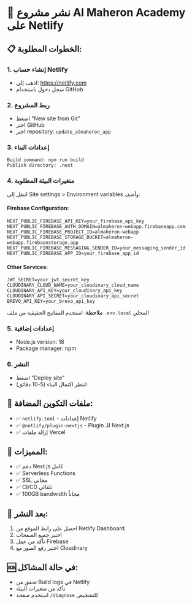 # 🚀 نشر مشروع Al Maheron Academy على Netlify

## 📋 الخطوات المطلوبة:

### 1. إنشاء حساب Netlify
- اذهب إلى: https://netlify.com
- سجل دخول باستخدام GitHub

### 2. ربط المشروع
- اضغط "New site from Git"
- اختر GitHub
- اختر repository: `update_almaheron_app`

### 3. إعدادات البناء
```
Build command: npm run build
Publish directory: .next
```

### 4. متغيرات البيئة المطلوبة
انتقل إلى Site settings > Environment variables وأضف:

#### Firebase Configuration:
```
NEXT_PUBLIC_FIREBASE_API_KEY=your_firebase_api_key
NEXT_PUBLIC_FIREBASE_AUTH_DOMAIN=almaheron-webapp.firebaseapp.com
NEXT_PUBLIC_FIREBASE_PROJECT_ID=almaheron-webapp
NEXT_PUBLIC_FIREBASE_STORAGE_BUCKET=almaheron-webapp.firebasestorage.app
NEXT_PUBLIC_FIREBASE_MESSAGING_SENDER_ID=your_messaging_sender_id
NEXT_PUBLIC_FIREBASE_APP_ID=your_firebase_app_id
```

#### Other Services:
```
JWT_SECRET=your_jwt_secret_key
CLOUDINARY_CLOUD_NAME=your_cloudinary_cloud_name
CLOUDINARY_API_KEY=your_cloudinary_api_key
CLOUDINARY_API_SECRET=your_cloudinary_api_secret
BREVO_API_KEY=your_brevo_api_key
```

**ملاحظة**: استخدم المفاتيح الحقيقية من ملف `.env.local` المحلي

### 5. إعدادات إضافية
- Node.js version: 18
- Package manager: npm

### 6. النشر
- اضغط "Deploy site"
- انتظر اكتمال البناء (5-10 دقائق)

## 🔧 ملفات التكوين المضافة:
- ✅ `netlify.toml` - إعدادات Netlify
- ✅ `@netlify/plugin-nextjs` - Plugin للـ Next.js
- ✅ إزالة ملفات Vercel

## 🎯 المميزات:
- ✅ دعم Next.js كامل
- ✅ Serverless Functions
- ✅ SSL مجاني
- ✅ CI/CD تلقائي
- ✅ 100GB bandwidth مجاناً

## 🔗 بعد النشر:
1. احصل على رابط الموقع من Netlify Dashboard
2. اختبر جميع الصفحات
3. تأكد من عمل Firebase
4. اختبر رفع الصور مع Cloudinary

## 🆘 في حالة المشاكل:
- تحقق من Build logs في Netlify
- تأكد من متغيرات البيئة
- استخدم صفحة `/diagnose` للتشخيص
